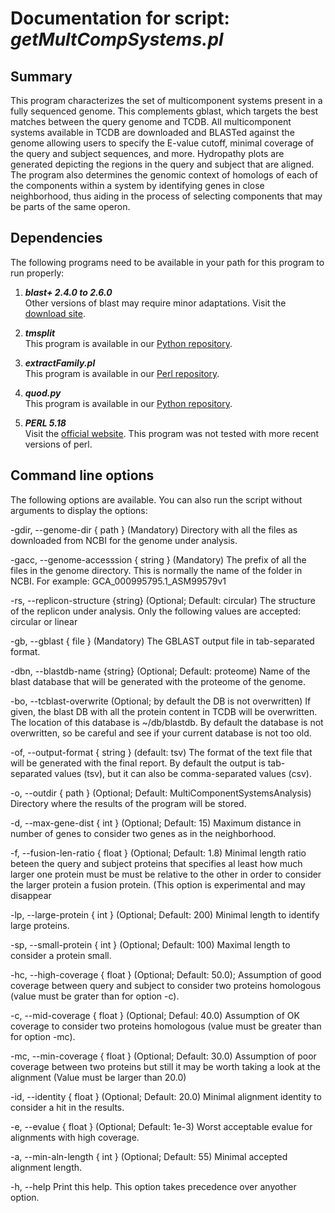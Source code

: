 # Documentation for script: _getMultCompSystems.pl_

## Summary
This program characterizes the set of multicomponent systems present in a fully sequenced genome. 
This complements gblast, which targets the best matches between the query genome and TCDB. 
All multicomponent systems available in TCDB are downloaded and BLASTed against the genome 
allowing users to specify the E-value cutoff, minimal coverage of the query and subject sequences, 
and more. Hydropathy plots are generated depicting the regions in the query and subject that are 
aligned. The program also determines the genomic context of homologs of each of the components 
within a system by identifying genes in close neighborhood, thus aiding in the process of selecting 
components that may be parts of the same operon.


## Dependencies
The following programs need to be available in your path for this 
program to run properly:

1. **_blast+ 2.4.0 to 2.6.0_**  
Other versions of blast may require minor adaptations. Visit the
[download site](https://blast.ncbi.nlm.nih.gov/Blast.cgi?PAGE_TYPE=BlastDocs&DOC_TYPE=Download). 

2. **_tmsplit_**  
This program is available in our [Python repository](https://github.com/SaierLaboratory/BioVx).

3. **_extractFamily.pl_**  
This program is available in our [Perl repository](https://github.com/SaierLaboratory/TCDBtools). 

4. **_quod.py_**  
This program is available in our [Python repository](https://github.com/SaierLaboratory/BioVx).

5. **_PERL 5.18_**  
Visit the [official website](https://www.perl.org/). This program 
was not tested with more recent versions of perl.

## Command line options
The following options are available. You can also run the 
script without arguments to display the options:

-gdir, --genome-dir { path }  (Mandatory)
  Directory with all the files as downloaded from NCBI for the genome under analysis.

-gacc, --genome-accesssion { string } (Mandatory)
  The prefix of all the files in the genome directory. This is normally the name of
  the folder in NCBI. For example:  GCA_000995795.1_ASM99579v1

-rs, --replicon-structure {string}  (Optional; Default: circular)
  The structure of the replicon under analysis. Only the following values
  are accepted: circular or linear

-gb, --gblast { file } (Mandatory)
   The GBLAST output file in tab-separated format.

-dbn, --blastdb-name {string}  (Optional; Default: proteome)
  Name of the blast database that will be generated with the proteome
  of the genome.

-bo, --tcblast-overwrite  (Optional; by default the DB is not overwritten)
  If given, the blast DB with all the protein content in TCDB will be overwritten.
  The location of this database is ~/db/blastdb. By default the database is not
  overwritten, so be careful and see if your current database is not too old.

-of, --output-format { string } (default: tsv)
  The format of the text file that will be generated with the final report.
  By default the output is tab-separated values (tsv), but it can also be
  comma-separated values (csv).

-o, --outdir { path } (Optional; Default: MultiComponentSystemsAnalysis)
  Directory where the results of the program will be stored.

-d, --max-gene-dist { int } (Optional; Default: 15)
  Maximum distance in number of genes to consider two genes as in the
  neighborhood.

-f, --fusion-len-ratio { float } (Optional; Default: 1.8)
  Minimal length ratio beteen the query and subject proteins that specifies
  al least how much larger one protein must be must be relative to the other
  in order to consider the larger protein a fusion protein.
  (This option is experimental and may disappear

-lp, --large-protein { int } (Optional; Default: 200)
  Minimal length to identify large proteins.

-sp, --small-protein { int } (Optional; Default: 100)
  Maximal length to consider a protein small.

-hc, --high-coverage { float } (Optional; Default: 50.0);
  Assumption of good coverage between query and subject to consider
  two proteins homologous (value must be grater than for option -c).

-c, --mid-coverage { float } (Optional; Defaul: 40.0)
  Assumption of OK coverage to consider two proteins homologous
  (value must be greater than for option -mc).

-mc, --min-coverage { float } (Optional;  Default: 30.0)
  Assumption of poor coverage between two proteins but still
  it may be worth taking a look at the alignment
  (Value must be larger than 20.0)

-id, --identity { float }  (Optional;  Default: 20.0)
  Minimal alignment identity to consider a hit in the results.

-e, --evalue { float } (Optional;  Default: 1e-3)
  Worst acceptable evalue for alignments with high coverage.

-a, --min-aln-length { int } (Optional; Default: 55)
  Minimal accepted alignment length.

-h, --help
  Print this help. This option takes precedence over anyother option.
